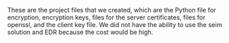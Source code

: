 These are the project files that we created, which are the Python file for encryption, encryption keys, files for the server certificates, files for openssl, and the client key file. We did not have the ability to use the seim solution and EDR because the cost would be high.
